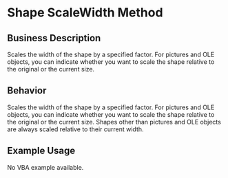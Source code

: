 # Shape ScaleWidth Method

## Business Description
Scales the width of the shape by a specified factor. For pictures and OLE objects, you can indicate whether you want to scale the shape relative to the original or the current size.

## Behavior
Scales the width of the shape by a specified factor. For pictures and OLE objects, you can indicate whether you want to scale the shape relative to the original or the current size. Shapes other than pictures and OLE objects are always scaled relative to their current width.

## Example Usage
No VBA example available.